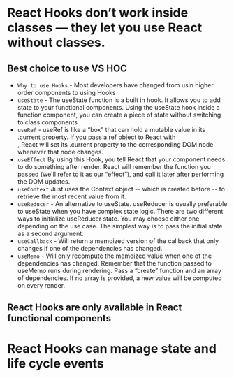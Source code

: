 # React Hooks don’t work inside classes — they let you use React without classes. 
## Best choice to use VS HOC
- `Why to use Hooks` - Most developers have changed from usin higher order components to using Hooks
- `useState` - The useState function is a built in hook. It allows you to add state to your functional components. Using the useState hook inside a function component, you can create a piece of state without switching to class components
- `useRef` - useRef is like a “box” that can hold a mutable value in its .current property. If you pass a ref object to React with <div ref={myRef} /> , React will set its .current property to the corresponding DOM node whenever that node changes.
- `useEffect` By using this Hook, you tell React that your component needs to do something after render. React will remember the function you passed (we'll refer to it as our “effect”), and call it later after performing the DOM updates.
- `useContext` Just uses the Context object -- which is created before -- to retrieve the most recent value from it.
- `useReducer` - An alternative to useState. useReducer is usually preferable to useState when you have complex state logic. There are two different ways to initialize useReducer state. You may choose either one depending on the use case. The simplest way is to pass the initial state as a second argument.
- `useCallback` - Will return a memoized version of the callback that only changes if one of the dependencies has changed.
- `useMemo` - Will only recompute the memoized value when one of the dependencies has changed. Remember that the function passed to useMemo runs during rendering. Pass a “create” function and an array of dependencies. If no array is provided, a new value will be computed on every render.

## React Hooks are only available in React functional components

# React Hooks can manage state and life cycle events

